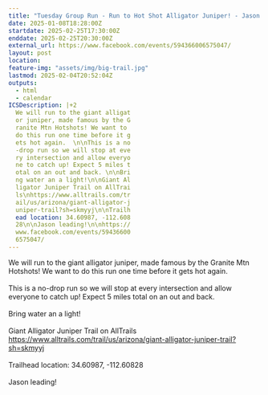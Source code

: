 ```yaml
---
title: "Tuesday Group Run - Run to Hot Shot Alligator Juniper! - Jason leading!"
date: 2025-01-08T18:28:00Z
startdate: 2025-02-25T17:30:00Z
enddate: 2025-02-25T20:30:00Z
external_url: https://www.facebook.com/events/594366006575047/
layout: post
location: 
feature-img: "assets/img/big-trail.jpg"
lastmod: 2025-02-04T20:52:04Z
outputs:
  - html
  - calendar
ICSDescription: |+2
  We will run to the giant alligat  or juniper, made famous by the G  ranite Mtn Hotshots! We want to   do this run one time before it g  ets hot again.  \n\nThis is a no  -drop run so we will stop at eve  ry intersection and allow everyo  ne to catch up! Expect 5 miles t  otal on an out and back. \n\nBri  ng water an a light!\n\nGiant Al  ligator Juniper Trail on AllTrai  ls\nhttps://www.alltrails.com/tr  ail/us/arizona/giant-alligator-j  uniper-trail?sh=skmyyj\n\nTrailh  ead location: 34.60987, -112.608  28\n\nJason leading!\n\nhttps://  www.facebook.com/events/59436600  6575047/
---
```


We will run to the giant alligator juniper, made famous by the Granite Mtn Hotshots! We want to do this run one time before it gets hot again.  <br>
  <br>
  This is a no-drop run so we will stop at every intersection and allow everyone to catch up! Expect 5 miles total on an out and back. <br>
  <br>
  Bring water an a light!<br>
  <br>
  Giant Alligator Juniper Trail on AllTrails<br>
  [https://www.alltrails.com/trail/us/arizona/giant-alligator-juniper-trail?sh=skmyyj<br>
](https://www.alltrails.com/trail/us/arizona/giant-alligator-juniper-trail?sh=skmyyj<br>
)  <br>
  Trailhead location&#58; 34.60987, -112.60828<br>
  <br>
  Jason leading!<br>
  <br>
  
